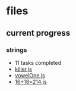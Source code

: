 # files
## current progress
### strings
- 11 tasks completed
- [killer.js](https://github.com/maximozaitsev/files/blob/main/killer.js)
- [vowelOne.js](https://github.com/maximozaitsev/files/blob/main/vowelOne.js)
- [16+18=214.js](https://github.com/maximozaitsev/files/blob/main/16+18=214.js)
